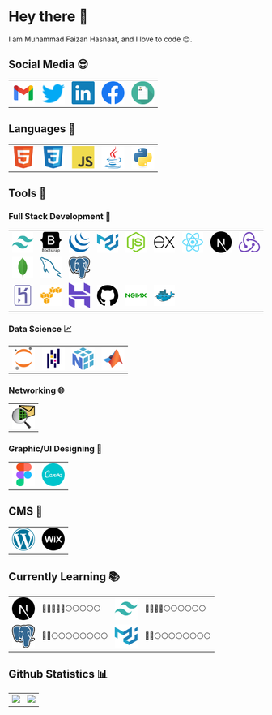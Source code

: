 # Hey there 👋

I am Muhammad Faizan Hasnaat, and I love to code 😊.

## Social Media 😎

<table>
  <tr>
    <td>
      <!-- Gmail -->
      <a href="mailto:faizanhasnaat13@gmail.com"><img src="assets/gmail.svg" alt="Gmail" width="45px" title="Gmail"></a>
    </td>
    <td>
      <!-- Twitter -->
      <a href="https://twitter.com/FaizanHasnaat"><img src="assets/twitter.svg" alt="Twitter" width="45px" title="Twitter"></a>
    </td>
    <td>
      <!-- LinkedIn -->
     <a href="https://www.linkedin.com/in/muhammad-faizan-hasnaat/"><img src="assets/linkedin.svg" alt="LinkedIn" width="45px" title="LinkedIn"></a>
    </td>
    <td>
      <!-- Faccebook -->
      <a href="https://www.facebook.com/profile.php?id=100009683016810"><img src="assets/facebook.svg" alt="Facebook" width="45px" title="Facebook"></a>
    </td>
    <td>
      <!-- Resume -->
      <a href="https://drive.google.com/file/d/1FskNOqYCGX5pkhqBJnAzq3Et0ieEJOx9/view?usp=sharing"><img src="assets/CV.svg" alt="Resume" width="45px" title="Resume"></a>
    </td>
  </tr>
</table>


## Languages 🌆

<table>
  <tr>
    <td>
      <!-- HTML -->
      <img width="45px" src='https://raw.githubusercontent.com/devicons/devicon/master/icons/html5/html5-original.svg' alt='HTML5' title='HTML5'>
    </td>
    <td>
      <!-- CSS -->
      <img width="45px" src='https://raw.githubusercontent.com/devicons/devicon/master/icons/css3/css3-original.svg' alt='CSS' title='CSS'>
    </td>
    <td>
      <!-- JavaScript -->
     <img width='45px' src='https://raw.githubusercontent.com/devicons/devicon/master/icons/javascript/javascript-original.svg' alt='JavaScript' title='JavaScript'>
    </td>
    <td>
      <!-- Java -->
      <img width='45px' src='https://raw.githubusercontent.com/devicons/devicon/master/icons/java/java-original.svg' alt='Java' title='Java'>
    </td>
    <td>
      <!-- Python -->
      <img width='45px' src='https://raw.githubusercontent.com/devicons/devicon/master/icons/python/python-original.svg' alt='Python' title='Python'>
    </td>
  </tr>
</table>

## Tools 🧰

### Full Stack Development 🚀

<table>
  
  <!-- Row 1 -->
  <tr>
    <td>
     <!-- Tailwind CSS -->
      <img width='45px' src='assets/tailwindcss-plain.svg' alt='Tailwind CSS' title='Tailwind CSS'>  
    </td>
    <td>
      <!-- Bootstrap -->
      <img width='45px' src='https://raw.githubusercontent.com/devicons/devicon/master/icons/bootstrap/bootstrap-plain-wordmark.svg' alt='Bootstrap' title='Bootstrap'>
    </td>
    <td>
     <!-- JQuery -->
      <img width='45px' src='https://raw.githubusercontent.com/devicons/devicon/master/icons/jquery/jquery-original.svg' alt='jQuery' title='jQuery'>  
    </td>
    <td>
     <!-- Material UI -->
      <img width='45px' src='https://raw.githubusercontent.com/devicons/devicon/master/icons/materialui/materialui-original.svg' alt='Material UI' title='Material UI'>  
    </td>
    <td>
     <!-- Node JS -->
      <img width='45px' src='https://raw.githubusercontent.com/devicons/devicon/master/icons/nodejs/nodejs-original.svg' alt='Node.js' title='Node JS'>  
    </td>
    <td>
    <!-- Express -->
      <img width='45px' src='https://raw.githubusercontent.com/devicons/devicon/master/icons/express/express-original.svg' alt='Express' title='Express JS'>  
    </td>
    <td>
      <!-- React -->
      <img width='45px' src='https://raw.githubusercontent.com/devicons/devicon/master/icons/react/react-original.svg' alt='React' title='React JS'>  
    </td>
    <td>
      <!-- Next -->
      <img width='45px' src='https://raw.githubusercontent.com/devicons/devicon/master/icons/nextjs/nextjs-original.svg' alt='Next.js' title='Next JS'>  
    </td>
    <td>
      <!-- Redux -->
      <img width='45px' src='https://raw.githubusercontent.com/devicons/devicon/master/icons/redux/redux-original.svg' alt='Redux' title='Redux'>  
    </td>
  </tr>

  <!-- Row 2 -->
  <tr>
    <td>
      <!-- MongoDB -->
      <img width='45px' src='https://raw.githubusercontent.com/devicons/devicon/master/icons/mongodb/mongodb-original.svg' alt='MongoDB' title='MongoDB'>
    </td>
    <td>
      <!-- MySQL -->
      <img width='45px' src='https://raw.githubusercontent.com/devicons/devicon/master/icons/mysql/mysql-original.svg' alt='MySQL' title='MySQL'>
    </td>
    <td>
      <!-- Postgre SQL -->
      <img width='45px' src='assets/postgre-sql.png' alt='PostgreSQL' title='PostgreSQL'>
    </td>
  </tr>

 <!-- Row 3 -->
  <tr>
    <td>
      <!-- Heroku -->
      <img width='45px' src='https://raw.githubusercontent.com/devicons/devicon/master/icons/heroku/heroku-original.svg' alt='Heroku' title='Heroku'>
    </td> 
    <td>
      <!-- AWS -->
      <img width='45px' src='https://raw.githubusercontent.com/devicons/devicon/master/icons/amazonwebservices/amazonwebservices-original.svg' alt='AWS' title='AWS'>
    </td>
    <td>
      <!-- Hostinger -->
      <img width='45px' src='assets/Hostinger-logo.svg' alt='Hostinger' title='Hostinger'>  
    </td>
    <td>
      <!-- Github Pages -->
      <img width='45px' src='assets/GitHub-Pages.png' alt='Github Pages' title='Github Pages'>  
    </td>
     <td>
      <!-- Nginx -->
      <img width='45px' src='https://raw.githubusercontent.com/devicons/devicon/master/icons/nginx/nginx-original.svg' alt='Nginx' title='Nginx'>  
    </td>
    <td>
      <!-- Docker -->
      <img width='45px' src='assets/docker.svg' alt='Docker' title='Docker'>  
    </td>
  </tr>

</table>

### Data Science 📈

<table>
  <tr>
    <td>
      <!-- Jypyter -->
      <img width="45" src='https://raw.githubusercontent.com/devicons/devicon/master/icons/jupyter/jupyter-original.svg' alt='Jypyter' title='Jypyter'>
    </td>
    <td>
      <!-- Pandas -->
     <img width='45px' src='https://raw.githubusercontent.com/devicons/devicon/master/icons/pandas/pandas-original.svg' alt='Pandas' title='Pandas'>  
    </td>
    <td>
      <!-- Numpy -->
     <img width='45px' src='https://raw.githubusercontent.com/devicons/devicon/master/icons/numpy/numpy-original.svg' alt='Numpy' title='Numpy'>  
    </td>
    <td>
      <!-- MATLAB -->
      <img width='45px' src='https://raw.githubusercontent.com/devicons/devicon/master/icons/matlab/matlab-original.svg' alt='MATLAB' title='MATLAB'>
    </td>
  </tr>
</table>

### Networking 🌐

<table>
  <tr>
    <td>
      <!-- Packet Tracer -->
      <img width="45px" src="assets/packet-tracer.png" alt="Packet Tracer" title="Packet Tracer">
    </td>
  </tr>
</table>

### Graphic/UI Designing 🎨

<table>
  <tr>
    <td>
      <!-- Figma -->
     <img width='45px' src='https://github.com/devicons/devicon/blob/master/icons/figma/figma-original.svg' alt='Figma' title='Figma'>  
    </td>
    <td>
      <!-- Canva -->
     <img width='45px' src='https://github.com/devicons/devicon/blob/master/icons/canva/canva-original.svg' alt='Canva' title='Canva'>  
    </td>
  </tr>
</table>

## CMS 📝

<table>
  <tr>
    <td>
      <!-- WordPress -->
     <img width='45px' src='assets/wordpress.svg' alt='WordPress' title='WordPress'>  
    </td>
    <td>
      <!-- Wix -->
     <img width='45px' src='assets/Wix.png' alt='Wix' title='Wix'>  
    </td>
  </tr>
</table>

## Currently Learning 📚

<table>
  <tr>
    <!-- Next JS -->
    <td>
      <img width="45px" src="https://raw.githubusercontent.com/devicons/devicon/master/icons/nextjs/nextjs-original.svg" alt="Next JS" title="Next JS">
    </td>
    <td>
      <!-- Progress -->
       🔵🔵🔵🔵🔵⚪️⚪️⚪️⚪️⚪️
    </td>
    <!-- Tailwind CSS -->
    <td>
      <img width="45px" src="assets/tailwindcss-plain.svg" alt="Tailwind" title="Tailwind">
    </td>
    <td>
      <!-- Progress -->
       🔵🔵🔵🔵⚪️⚪️⚪️⚪️⚪️⚪️
    </td> 
  </tr>
  <tr>
    <!-- PostgreSQL -->
    <td>
      <img width="45px" src="assets/postgre-sql.png" alt="PostgreSQL" title="PostgreSQL">
    </td>
    <td>
      <!-- Progress -->
       🔵🔵⚪️⚪️⚪️⚪️⚪️⚪️⚪️⚪️
    </td>
    <td>
     <!-- Material UI -->
      <img width='45px' src='https://raw.githubusercontent.com/devicons/devicon/master/icons/materialui/materialui-original.svg' alt='Material UI' title='Material UI'>  
    </td> 
    <td>
      <!-- Progress -->
       🔵🔵⚪️⚪️⚪️⚪️⚪️⚪️⚪️⚪️
    </td>
  </tr>
</table>

## Github Statistics 📊

<table>
  <tr>
    <td>
      <img width="350px" src="https://github-readme-stats.vercel.app/api/top-langs/?username=Faizan141-coder&count_private=true&layout=compact&title_color=fff&icon_color=fff&text_color=9f9f9f&bg_color=151515&langs_count=10" />
    </td>
    <td>
      <img width="350px" src="https://github-readme-stats.vercel.app/api/?username=Faizan141-coder&show_icons=true&title_color=fff&icon_color=fff&text_color=9f9f9f&bg_color=151515" />
    </td>
  </tr>
</table>